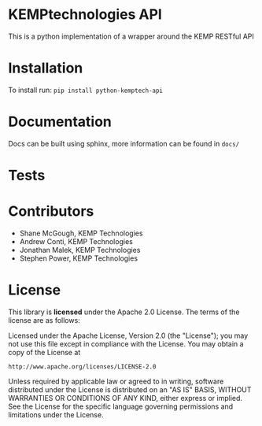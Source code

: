 KEMPtechnologies API
====================

This is a python implementation of a wrapper around the KEMP RESTful API

Installation 
============

To install run:
`pip install python-kemptech-api`

Documentation
=====

Docs can be built using sphinx, more information can be found in `docs/`

Tests
=====


Contributors
============

* Shane McGough, KEMP Technologies
* Andrew Conti, KEMP Technologies
* Jonathan Malek, KEMP Technologies
* Stephen Power, KEMP Technologies

License
=====
This library is __licensed__ under the Apache 2.0 License. The terms of the license are as follows: 

Licensed under the Apache License, Version 2.0 (the "License");
you may not use this file except in compliance with the License.
You may obtain a copy of the License at

    http://www.apache.org/licenses/LICENSE-2.0

Unless required by applicable law or agreed to in writing, software
distributed under the License is distributed on an "AS IS" BASIS,
WITHOUT WARRANTIES OR CONDITIONS OF ANY KIND, either express or implied.
See the License for the specific language governing permissions and
limitations under the License.
